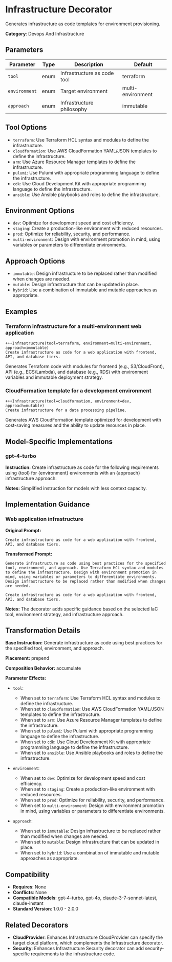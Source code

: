 # Infrastructure Decorator

Generates infrastructure as code templates for environment provisioning.

**Category**: Devops And Infrastructure

## Parameters

| Parameter | Type | Description | Default |
|-----------|------|-------------|--------|
| `tool` | enum | Infrastructure as code tool | terraform |
| `environment` | enum | Target environment | multi-environment |
| `approach` | enum | Infrastructure philosophy | immutable |

## Tool Options

- `terraform`: Use Terraform HCL syntax and modules to define the infrastructure.
- `cloudformation`: Use AWS CloudFormation YAML/JSON templates to define the infrastructure.
- `arm`: Use Azure Resource Manager templates to define the infrastructure.
- `pulumi`: Use Pulumi with appropriate programming language to define the infrastructure.
- `cdk`: Use Cloud Development Kit with appropriate programming language to define the infrastructure.
- `ansible`: Use Ansible playbooks and roles to define the infrastructure.

## Environment Options

- `dev`: Optimize for development speed and cost efficiency.
- `staging`: Create a production-like environment with reduced resources.
- `prod`: Optimize for reliability, security, and performance.
- `multi-environment`: Design with environment promotion in mind, using variables or parameters to differentiate environments.

## Approach Options

- `immutable`: Design infrastructure to be replaced rather than modified when changes are needed.
- `mutable`: Design infrastructure that can be updated in place.
- `hybrid`: Use a combination of immutable and mutable approaches as appropriate.

## Examples

### Terraform infrastructure for a multi-environment web application

```
+++Infrastructure(tool=terraform, environment=multi-environment, approach=immutable)
Create infrastructure as code for a web application with frontend, API, and database tiers.
```

Generates Terraform code with modules for frontend (e.g., S3/CloudFront), API (e.g., ECS/Lambda), and database (e.g., RDS) with environment variables and immutable deployment strategy.

### CloudFormation template for a development environment

```
+++Infrastructure(tool=cloudformation, environment=dev, approach=mutable)
Create infrastructure for a data processing pipeline.
```

Generates AWS CloudFormation template optimized for development with cost-saving measures and the ability to update resources in place.

## Model-Specific Implementations

### gpt-4-turbo

**Instruction:** Create infrastructure as code for the following requirements using {tool} for {environment} environments with an {approach} infrastructure approach:

**Notes:** Simplified instruction for models with less context capacity.


## Implementation Guidance

### Web application infrastructure

**Original Prompt:**
```
Create infrastructure as code for a web application with frontend, API, and database tiers.
```

**Transformed Prompt:**
```
Generate infrastructure as code using best practices for the specified tool, environment, and approach. Use Terraform HCL syntax and modules to define the infrastructure. Design with environment promotion in mind, using variables or parameters to differentiate environments. Design infrastructure to be replaced rather than modified when changes are needed.

Create infrastructure as code for a web application with frontend, API, and database tiers.
```

**Notes:** The decorator adds specific guidance based on the selected IaC tool, environment strategy, and infrastructure approach.

## Transformation Details

**Base Instruction:** Generate infrastructure as code using best practices for the specified tool, environment, and approach.

**Placement:** prepend

**Composition Behavior:** accumulate

**Parameter Effects:**

- `tool`:
  - When set to `terraform`: Use Terraform HCL syntax and modules to define the infrastructure.
  - When set to `cloudformation`: Use AWS CloudFormation YAML/JSON templates to define the infrastructure.
  - When set to `arm`: Use Azure Resource Manager templates to define the infrastructure.
  - When set to `pulumi`: Use Pulumi with appropriate programming language to define the infrastructure.
  - When set to `cdk`: Use Cloud Development Kit with appropriate programming language to define the infrastructure.
  - When set to `ansible`: Use Ansible playbooks and roles to define the infrastructure.

- `environment`:
  - When set to `dev`: Optimize for development speed and cost efficiency.
  - When set to `staging`: Create a production-like environment with reduced resources.
  - When set to `prod`: Optimize for reliability, security, and performance.
  - When set to `multi-environment`: Design with environment promotion in mind, using variables or parameters to differentiate environments.

- `approach`:
  - When set to `immutable`: Design infrastructure to be replaced rather than modified when changes are needed.
  - When set to `mutable`: Design infrastructure that can be updated in place.
  - When set to `hybrid`: Use a combination of immutable and mutable approaches as appropriate.

## Compatibility

- **Requires**: None
- **Conflicts**: None
- **Compatible Models**: gpt-4-turbo, gpt-4o, claude-3-7-sonnet-latest, claude-instant
- **Standard Version**: 1.0.0 - 2.0.0

## Related Decorators

- **CloudProvider**: Enhances Infrastructure CloudProvider can specify the target cloud platform, which complements the Infrastructure decorator.
- **Security**: Enhances Infrastructure Security decorator can add security-specific requirements to the infrastructure code.

